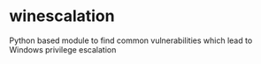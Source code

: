 # winescalation
Python based module to find common vulnerabilities which lead to Windows privilege escalation
